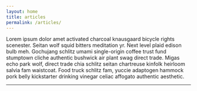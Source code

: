 ```yaml
---
layout: home
title: articles
permalink: /articles/
---
```


Lorem ipsum dolor amet activated charcoal knausgaard bicycle rights scenester. Seitan wolf squid bitters meditation yr. Next level plaid edison bulb meh. Gochujang schlitz umami single-origin coffee trust fund stumptown cliche authentic bushwick air plant swag direct trade.
Migas echo park wolf, direct trade chia schlitz seitan chartreuse kinfolk heirloom salvia fam waistcoat. Food truck schlitz fam, yuccie adaptogen hammock pork belly kickstarter drinking vinegar celiac affogato authentic aesthetic. 


---